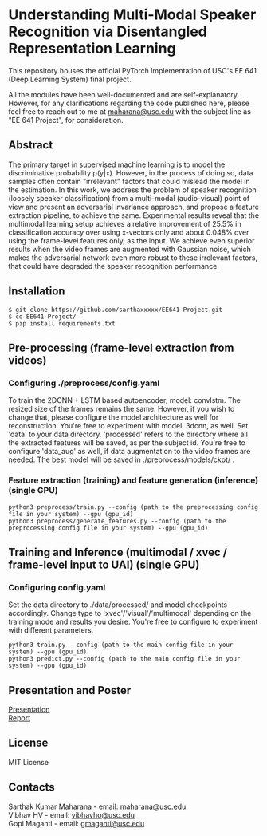 # Understanding Multi-Modal Speaker Recognition via Disentangled Representation Learning

This repository houses the official PyTorch implementation of USC's EE 641 (Deep Learning System) final project.

All the modules have been well-documented and are self-explanatory. However, for any clarifications regarding the code published here, please feel free to reach out to me at <maharana@usc.edu> with the subject line as "EE 641 Project", for consideration.

## Abstract 
The primary target in supervised machine learning is to model the discriminative probability p(y|x). 
However, in the process of doing so, data samples often contain "irrelevant" factors that could mislead the model in the estimation. 
In this work, we address the problem of speaker recognition (loosely speaker classification) from a multi-modal (audio-visual) point of view 
and present an adversarial invariance approach, and propose a feature extraction pipeline, to achieve the same.  Experimental results reveal that the multimodal learning setup achieves a relative improvement of 25.5\% in classification accuracy over using x-vectors only and about 0.048\% over using the frame-level features only, as the input. We achieve even superior results when the video frames are augmented with Gaussian noise, which makes the adversarial network even more robust to these irrelevant factors, that could have degraded the speaker recognition performance.


## Installation 
    $ git clone https://github.com/sarthaxxxxx/EE641-Project.git
    $ cd EE641-Project/
    $ pip install requirements.txt
    
## Pre-processing (frame-level extraction from videos)
  ### Configuring ./preprocess/config.yaml
  To train the 2DCNN + LSTM based autoencoder, model: convlstm. The resized size of the frames remains the same. However, if you wish to change that, please configure the model architecture as well for reconstruction. You're free to experiment with model: 3dcnn, as well. Set 'data' to your data directory. 'processed' refers to the directory where all the extracted features will be saved, as per the subject id. You're free to configure 'data_aug' as well, if data augmentation to the video frames are needed. The best model will be saved in ./preprocess/models/ckpt/ .
  
  ### Feature extraction (training) and feature generation (inference) (single GPU)
  ```
  python3 preprocess/train.py --config (path to the preprocessing config file in your system) --gpu (gpu_id)
  python3 preprocess/generate_features.py --config (path to the preprocessing config file in your system) --gpu (gpu_id)
  ```
  
## Training and Inference (multimodal / xvec / frame-level input to UAI) (single GPU)
  ### Configuring config.yaml
  Set the data directory to ./data/processed/ and model checkpoints accordingly. Change type to 'xvec'/'visual'/'multimodal' depending on the training mode and results you desire. You're free to configure to experiment with different parameters. 
  
  ```
  python3 train.py --config (path to the main config file in your system) --gpu (gpu_id)
  python3 predict.py --config (path to the main config file in your system) --gpu (gpu_id)
  ```
  
## Presentation and Poster
  [Presentation](https://drive.google.com/file/d/1GNIAXjgUSvDQlLjLGUZmL-EwjkACeoem/view?usp=sharing) <br>
  [Report](https://drive.google.com/file/d/1Rfz2-ZuXNXbrxmiLPGl49zjv1XPJSlH1/view?usp=sharing)

  
## License
MIT License


## Contacts
  Sarthak Kumar Maharana - email: maharana@usc.edu \
  Vibhav HV - email: vibhavho@usc.edu \
  Gopi Maganti - email: gmaganti@usc.edu

